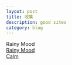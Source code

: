 ```yaml
---
layout: post
title: 收集
description: good sites
category: blog
---
```


Rainy Mood  
[Rainy Mood](http://www.rainymood.com/)   
[Calm](http://www.calm.com/)   
